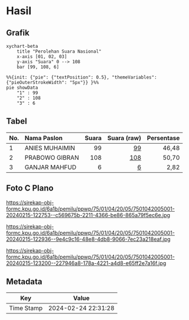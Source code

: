 # Hasil

## Grafik

```mermaid
xychart-beta
    title "Perolehan Suara Nasional"
    x-axis [01, 02, 03]
    y-axis "Suara" 0 --> 108
    bar [99, 108, 6]
```

```mermaid
%%{init: {"pie": {"textPosition": 0.5}, "themeVariables": {"pieOuterStrokeWidth": "5px"}} }%%
pie showData
    "1" : 99
    "2" : 108
    "3" : 6
```

## Tabel

| No. | Nama Paslon    | Suara | Suara (raw) | Persentase |
|:--- |:-------------- | -----:| -----------:| ----------:|
| 1   | ANIES MUHAIMIN | 99    | [99][p-1]   | 46,48      |
| 2   | PRABOWO GIBRAN | 108   | [108][p-2]  | 50,70      |
| 3   | GANJAR MAHFUD  | 6     | [6][p-3]    | 2,82       |


[p-1]: https://github.com/gigit-pemilu/pemilu-2024/blob/main/pilpres/hitung-suara/sub/75-gorontalo/sub/01-gorontalo/sub/04-tibawa/sub/2005-labanu/sub/001-tps/sub/paslon-1.txt
[p-2]: https://github.com/gigit-pemilu/pemilu-2024/blob/main/pilpres/hitung-suara/sub/75-gorontalo/sub/01-gorontalo/sub/04-tibawa/sub/2005-labanu/sub/001-tps/sub/paslon-2.txt
[p-3]: https://github.com/gigit-pemilu/pemilu-2024/blob/main/pilpres/hitung-suara/sub/75-gorontalo/sub/01-gorontalo/sub/04-tibawa/sub/2005-labanu/sub/001-tps/sub/paslon-3.txt

## Foto C Plano

https://sirekap-obj-formc.kpu.go.id/6a1b/pemilu/ppwp/75/01/04/20/05/7501042005001-20240215-122753--c569675b-2211-4366-be86-865a79f5ec6e.jpg

https://sirekap-obj-formc.kpu.go.id/6a1b/pemilu/ppwp/75/01/04/20/05/7501042005001-20240215-122936--9e4c9c16-48e8-4db8-9066-7ec23a218eaf.jpg

https://sirekap-obj-formc.kpu.go.id/6a1b/pemilu/ppwp/75/01/04/20/05/7501042005001-20240215-123200--227946a8-178a-4221-a4d8-e65ff2e7a16f.jpg


## Metadata

| Key        | Value               |
| ---------- | ------------------- |
| Time Stamp | 2024-02-24 22:31:28 |



